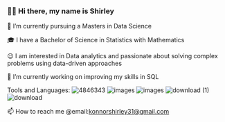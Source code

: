 ### 👋😘 Hi there, my name is Shirley

🌱 I’m currently pursuing a Masters in Data Science

🎓 I have a Bachelor of Science in Statistics with Mathematics

😉 I am interested in Data analytics and passionate about solving complex problems using data-driven approaches

🔭 I’m currently working on improving my skills in SQL 

Tools and Languages: ![4846343](https://github.com/Shirlsak/Shirlsak/assets/124059202/6b12d60f-a5fc-4ec4-8a13-40331ca3c940) ![images](https://github.com/Shirlsak/Shirlsak/assets/124059202/539d9b30-c2c9-4079-be25-05b89bf20fa0) ![images](https://github.com/Shirlsak/Shirlsak/assets/124059202/d8f756ef-dabe-46d3-a7d0-4cc2bcd8f3fc) ![download (1)](https://github.com/Shirlsak/Shirlsak/assets/124059202/c1084672-9a39-47f2-8afb-162586539567) ![download](https://github.com/Shirlsak/Shirlsak/assets/124059202/955adbfe-037a-4824-adf4-0bc2cd11dd61) 

📫 How to reach me @email:konnorshirley31@gmail.com

<!--
**Shirlsak/Shirlsak** is a ✨ _special_ ✨ repository because its `README.md` (this file) appears on your GitHub profile.

Here are some ideas to get you started:

**- 🔭 I’m currently working on ...
- 🌱 I’m currently learning ...
- 👯 I’m looking to collaborate on ...
- 🤔 I’m looking for help with ...
- 💬 Ask me about ...
- 📫 How to reach me: ...
- 😄 Pronouns: ...
- ⚡ Fun fact: ...
-->
